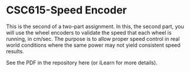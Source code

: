 # CSC615-Speed Encoder

This is the second of a two-part assignment. In this, the second part, you will use the wheel encoders to validate the speed that each wheel is running, in cm/sec.  The purpose is to allow proper speed control in real world conditions where the same power may not yield consistent speed results.

See the PDF in the repository here (or iLearn for more details).
